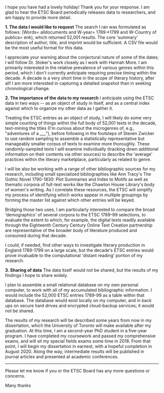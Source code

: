 I hope you have had a lovely holiday! Thank you for your response. I am glad to hear the ETSC Board periodically releases data to researchers, and am happy to provide more detail.

**1. The data I would like to request**
The search I ran was formulated as follows: (Words= alldocuments and W-year= 1789->1799 and W-Country of publica= enk), which returned 52,001 results. The core 'summary' description of author, title, and imprint would be sufficient. A CSV file would be the most useful format for this data.

I appreciate your warning about the conjectural nature of some of the dates; I will follow Dr. Stoker's work closely as I work with Hannah More. I am primarily interested in the relative prevalence of various genres within this period, which I don't currently anticipate requiring precise timing within the decade. A decade is a very short time in the scope of literary history, after all! I am more interested in capturing a detailed snapshot than in seeking chronological change.

**2. The importance of the data to my research**
I anticipate using the ETSC data in two ways -- as an object of study in itself, and as a central index against which to organize my other data as I gather it.

Treating the ETSC entries as an object of study, I will likely do some very simple counting of things within the full body of 52,001 texts in the decade, text-mining the titles (I'm curious about the microgenres of, e.g., "adventures of a ___"), before following in the footsteps of Steven Zwicker to use random sampling to assemble a statistically representative but manageably smaller corpus of texts to examine more thoroughly. These randomly-sampled texts I will examine individually (tracking down additional information on their contents via other sources) to describe the 'average' practices within the literary marketplace, particularly as related to genre.

I will be also be working with a range of other bibliographic sources for my research, including small specialized bibliographies like Ann Tracy's The Gothic Novel 1790-1830: Plot Summaries and Index to Motifs as well as thematic corpora of full-text works like the Chawton House Library's body of women's writing. As I correlate these resources, the ETSC will simplify my process of identifying which works appear in multiple groupings by forming the master list against which other entries will be keyed.

Bridging those two uses, I am particularly interested to compare the broad 'demographics' of several corpora to the ETSC 1789-99 selections, to evaluate the extent to which, for example, the digital texts readily available through the Eighteenth Century Century Online Text Creation partnership are representative of the broader body of literature produced and consumed during that decade.

I could, if needed, find other ways to investigate literary production in England 1789-1799 on a large scale, but the decade's ETSC entries would prove invaluable to the computational 'distant reading' portion of my research.

**3. Sharing of data**
The data itself would not be shared, but the results of my findings I hope to share widely.

I plan to assemble a small relational database on my own personal computer, to work with all of my accumulated bibliographic information. I would include the 52,000 ETSC entries 1789-99 as a table within that database. The database would exist locally on my computer, and in back ups on secure hard drives and encrypted cloud-backup services; it would not be shared.

The results of my research will be described some years from now in my dissertation, which the University of Toronto will make available after my graduation. At this time, I am a second-year PhD student in a five-year program. I have completed my coursework and passed my comprehensive exams, and will sit my special fields exams some time in 2018. From that point, I will begin my dissertation in earnest, with a hopeful completion in August 2020. Along the way, intermediate results will be published in journal articles and presented at academic conferences.

---

Please let me know if you or the ETSC Board has any more questions or concerns.

Many thanks